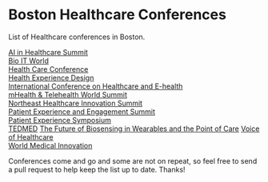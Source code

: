 # Boston Healthcare Conferences
List of Healthcare conferences in Boston.

[AI in Healthcare Summit](https://10times.com/ai-in-healthcare-summit-boston)  
[Bio IT World](http://www.giiconference.com/chi653337/)  
[Health Care Conference](https://www.hbshealthconference.com)  
[Health Experience Design](https://healthexperiencedesign.com)  
[International Conference on Healthcare and E-health](https://waset.org/healthcare-and-e-health-conference-in-april-2020-in-boston)  
[mHealth & Telehealth World Summit](https://www.worldcongress.com/mHealth20/)  
[Northeast Healthcare Innovation Summit](https://10times.com/northeast-healthcare-innovation-summit-boston)  
[Patient Experience and Engagement Summit](https://www.worldcongress.com/events/HL20021/)  
[Patient Experience Symposium](https://www.patientsymposium.com)  
[TEDMED](https://www.tedmed.com)
[The Future of Biosensing in Wearables and the Point of Care](http://www.bu.edu/pdc/events-video/pdc2020symposium/)
[Voice of Healthcare](https://www.vohsummit.com)  
[World Medical Innovation](https://worldmedicalinnovation.org)  

Conferences come and go and some are not on repeat, so feel free to send a pull request to help keep the list up to date.
Thanks!

